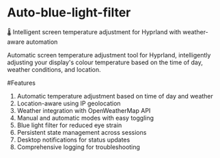 # Auto-blue-light-filter
🌡️ Intelligent screen temperature adjustment for Hyprland with weather-aware automation

Automatic screen temperature adjustment tool for Hyprland, intelligently adjusting your display's colour temperature based on the time of day, weather conditions, and location.

#Features

1. Automatic temperature adjustment based on time of day and weather
2. Location-aware using IP geolocation
3. Weather integration with OpenWeatherMap API
4. Manual and automatic modes with easy toggling
5. Blue light filter for reduced eye strain
6. Persistent state management across sessions
7. Desktop notifications for status updates
8. Comprehensive logging for troubleshooting
